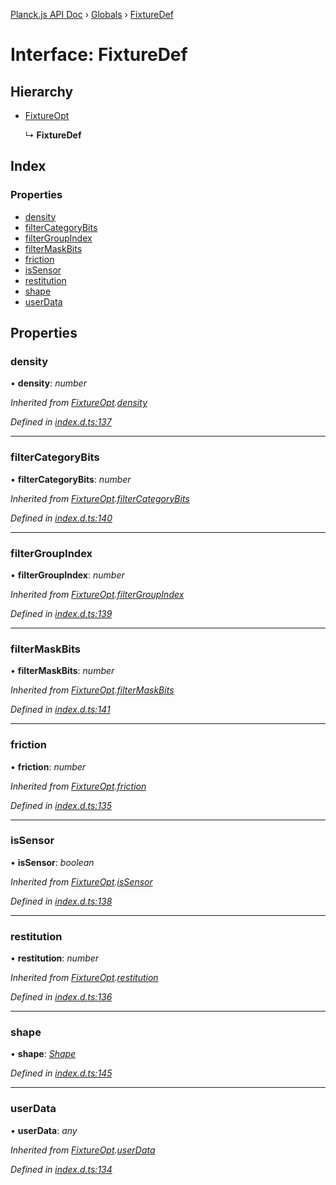 [Planck.js API Doc](../README.md) › [Globals](../globals.md) › [FixtureDef](fixturedef.md)

# Interface: FixtureDef

## Hierarchy

* [FixtureOpt](fixtureopt.md)

  ↳ **FixtureDef**

## Index

### Properties

* [density](fixturedef.md#density)
* [filterCategoryBits](fixturedef.md#filtercategorybits)
* [filterGroupIndex](fixturedef.md#filtergroupindex)
* [filterMaskBits](fixturedef.md#filtermaskbits)
* [friction](fixturedef.md#friction)
* [isSensor](fixturedef.md#issensor)
* [restitution](fixturedef.md#restitution)
* [shape](fixturedef.md#shape)
* [userData](fixturedef.md#userdata)

## Properties

###  density

• **density**: *number*

*Inherited from [FixtureOpt](fixtureopt.md).[density](fixtureopt.md#density)*

*Defined in [index.d.ts:137](https://github.com/shakiba/planck.js/blob/038d425/lib/index.d.ts#L137)*

___

###  filterCategoryBits

• **filterCategoryBits**: *number*

*Inherited from [FixtureOpt](fixtureopt.md).[filterCategoryBits](fixtureopt.md#filtercategorybits)*

*Defined in [index.d.ts:140](https://github.com/shakiba/planck.js/blob/038d425/lib/index.d.ts#L140)*

___

###  filterGroupIndex

• **filterGroupIndex**: *number*

*Inherited from [FixtureOpt](fixtureopt.md).[filterGroupIndex](fixtureopt.md#filtergroupindex)*

*Defined in [index.d.ts:139](https://github.com/shakiba/planck.js/blob/038d425/lib/index.d.ts#L139)*

___

###  filterMaskBits

• **filterMaskBits**: *number*

*Inherited from [FixtureOpt](fixtureopt.md).[filterMaskBits](fixtureopt.md#filtermaskbits)*

*Defined in [index.d.ts:141](https://github.com/shakiba/planck.js/blob/038d425/lib/index.d.ts#L141)*

___

###  friction

• **friction**: *number*

*Inherited from [FixtureOpt](fixtureopt.md).[friction](fixtureopt.md#friction)*

*Defined in [index.d.ts:135](https://github.com/shakiba/planck.js/blob/038d425/lib/index.d.ts#L135)*

___

###  isSensor

• **isSensor**: *boolean*

*Inherited from [FixtureOpt](fixtureopt.md).[isSensor](fixtureopt.md#issensor)*

*Defined in [index.d.ts:138](https://github.com/shakiba/planck.js/blob/038d425/lib/index.d.ts#L138)*

___

###  restitution

• **restitution**: *number*

*Inherited from [FixtureOpt](fixtureopt.md).[restitution](fixtureopt.md#restitution)*

*Defined in [index.d.ts:136](https://github.com/shakiba/planck.js/blob/038d425/lib/index.d.ts#L136)*

___

###  shape

• **shape**: *[Shape](../classes/shape.md)*

*Defined in [index.d.ts:145](https://github.com/shakiba/planck.js/blob/038d425/lib/index.d.ts#L145)*

___

###  userData

• **userData**: *any*

*Inherited from [FixtureOpt](fixtureopt.md).[userData](fixtureopt.md#userdata)*

*Defined in [index.d.ts:134](https://github.com/shakiba/planck.js/blob/038d425/lib/index.d.ts#L134)*
